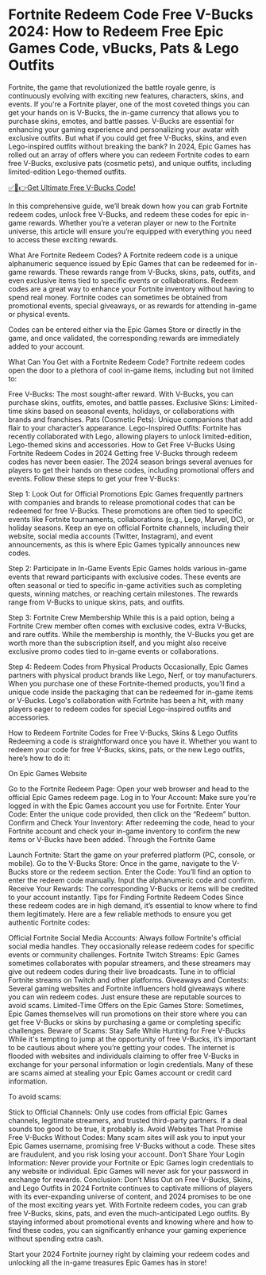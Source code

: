 # Fortnite Redeem Code Free V-Bucks 2024: How to Redeem Free Epic Games Code, vBucks, Pats & Lego Outfits

Fortnite, the game that revolutionized the battle royale genre, is continuously evolving with exciting new features, characters, skins, and events. If you're a Fortnite player, one of the most coveted things you can get your hands on is V-Bucks, the in-game currency that allows you to purchase skins, emotes, and battle passes. V-Bucks are essential for enhancing your gaming experience and personalizing your avatar with exclusive outfits. But what if you could get free V-Bucks, skins, and even Lego-inspired outfits without breaking the bank? In 2024, Epic Games has rolled out an array of offers where you can redeem Fortnite codes to earn free V-Bucks, exclusive pats (cosmetic pets), and unique outfits, including limited-edition Lego-themed outfits.

[✅🔴👉Get Ultimate Free V-Bucks Code!](https://mrlyons.github.io/freecode/)

In this comprehensive guide, we’ll break down how you can grab Fortnite redeem codes, unlock free V-Bucks, and redeem these codes for epic in-game rewards. Whether you’re a veteran player or new to the Fortnite universe, this article will ensure you’re equipped with everything you need to access these exciting rewards.

What Are Fortnite Redeem Codes?
A Fortnite redeem code is a unique alphanumeric sequence issued by Epic Games that can be redeemed for in-game rewards. These rewards range from V-Bucks, skins, pats, outfits, and even exclusive items tied to specific events or collaborations. Redeem codes are a great way to enhance your Fortnite inventory without having to spend real money. Fortnite codes can sometimes be obtained from promotional events, special giveaways, or as rewards for attending in-game or physical events.

Codes can be entered either via the Epic Games Store or directly in the game, and once validated, the corresponding rewards are immediately added to your account.

What Can You Get with a Fortnite Redeem Code?
Fortnite redeem codes open the door to a plethora of cool in-game items, including but not limited to:


Free V-Bucks: The most sought-after reward. With V-Bucks, you can purchase skins, outfits, emotes, and battle passes.
Exclusive Skins: Limited-time skins based on seasonal events, holidays, or collaborations with brands and franchises.
Pats (Cosmetic Pets): Unique companions that add flair to your character’s appearance.
Lego-Inspired Outfits: Fortnite has recently collaborated with Lego, allowing players to unlock limited-edition, Lego-themed skins and accessories.
How to Get Free V-Bucks Using Fortnite Redeem Codes in 2024
Getting free V-Bucks through redeem codes has never been easier. The 2024 season brings several avenues for players to get their hands on these codes, including promotional offers and events. Follow these steps to get your free V-Bucks:

Step 1: Look Out for Official Promotions
Epic Games frequently partners with companies and brands to release promotional codes that can be redeemed for free V-Bucks. These promotions are often tied to specific events like Fortnite tournaments, collaborations (e.g., Lego, Marvel, DC), or holiday seasons. Keep an eye on official Fortnite channels, including their website, social media accounts (Twitter, Instagram), and event announcements, as this is where Epic Games typically announces new codes.

Step 2: Participate in In-Game Events
Epic Games holds various in-game events that reward participants with exclusive codes. These events are often seasonal or tied to specific in-game activities such as completing quests, winning matches, or reaching certain milestones. The rewards range from V-Bucks to unique skins, pats, and outfits.

Step 3: Fortnite Crew Membership
While this is a paid option, being a Fortnite Crew member often comes with exclusive codes, extra V-Bucks, and rare outfits. While the membership is monthly, the V-Bucks you get are worth more than the subscription itself, and you might also receive exclusive promo codes tied to in-game events or collaborations.

Step 4: Redeem Codes from Physical Products
Occasionally, Epic Games partners with physical product brands like Lego, Nerf, or toy manufacturers. When you purchase one of these Fortnite-themed products, you’ll find a unique code inside the packaging that can be redeemed for in-game items or V-Bucks. Lego's collaboration with Fortnite has been a hit, with many players eager to redeem codes for special Lego-inspired outfits and accessories.

How to Redeem Fortnite Codes for Free V-Bucks, Skins & Lego Outfits
Redeeming a code is straightforward once you have it. Whether you want to redeem your code for free V-Bucks, skins, pats, or the new Lego outfits, here’s how to do it:

On Epic Games Website

Go to the Fortnite Redeem Page: Open your web browser and head to the official Epic Games redeem page.
Log in to Your Account: Make sure you're logged in with the Epic Games account you use for Fortnite.
Enter Your Code: Enter the unique code provided, then click on the “Redeem” button.
Confirm and Check Your Inventory: After redeeming the code, head to your Fortnite account and check your in-game inventory to confirm the new items or V-Bucks have been added.
Through the Fortnite Game

Launch Fortnite: Start the game on your preferred platform (PC, console, or mobile).
Go to the V-Bucks Store: Once in the game, navigate to the V-Bucks store or the redeem section.
Enter the Code: You’ll find an option to enter the redeem code manually. Input the alphanumeric code and confirm.
Receive Your Rewards: The corresponding V-Bucks or items will be credited to your account instantly.
Tips for Finding Fortnite Redeem Codes
Since these redeem codes are in high demand, it’s essential to know where to find them legitimately. Here are a few reliable methods to ensure you get authentic Fortnite codes:


Official Fortnite Social Media Accounts: Always follow Fortnite's official social media handles. They occasionally release redeem codes for specific events or community challenges.
Fortnite Twitch Streams: Epic Games sometimes collaborates with popular streamers, and these streamers may give out redeem codes during their live broadcasts. Tune in to official Fortnite streams on Twitch and other platforms.
Giveaways and Contests: Several gaming websites and Fortnite influencers hold giveaways where you can win redeem codes. Just ensure these are reputable sources to avoid scams.
Limited-Time Offers on the Epic Games Store: Sometimes, Epic Games themselves will run promotions on their store where you can get free V-Bucks or skins by purchasing a game or completing specific challenges.
Beware of Scams: Stay Safe While Hunting for Free V-Bucks
While it's tempting to jump at the opportunity of free V-Bucks, it’s important to be cautious about where you’re getting your codes. The internet is flooded with websites and individuals claiming to offer free V-Bucks in exchange for your personal information or login credentials. Many of these are scams aimed at stealing your Epic Games account or credit card information.

To avoid scams:


Stick to Official Channels: Only use codes from official Epic Games channels, legitimate streamers, and trusted third-party partners. If a deal sounds too good to be true, it probably is.
Avoid Websites That Promise Free V-Bucks Without Codes: Many scam sites will ask you to input your Epic Games username, promising free V-Bucks without a code. These sites are fraudulent, and you risk losing your account.
Don’t Share Your Login Information: Never provide your Fortnite or Epic Games login credentials to any website or individual. Epic Games will never ask for your password in exchange for rewards.
Conclusion: Don’t Miss Out on Free V-Bucks, Skins, and Lego Outfits in 2024
Fortnite continues to captivate millions of players with its ever-expanding universe of content, and 2024 promises to be one of the most exciting years yet. With Fortnite redeem codes, you can grab free V-Bucks, skins, pats, and even the much-anticipated Lego outfits. By staying informed about promotional events and knowing where and how to find these codes, you can significantly enhance your gaming experience without spending extra cash.

Start your 2024 Fortnite journey right by claiming your redeem codes and unlocking all the in-game treasures Epic Games has in store!
